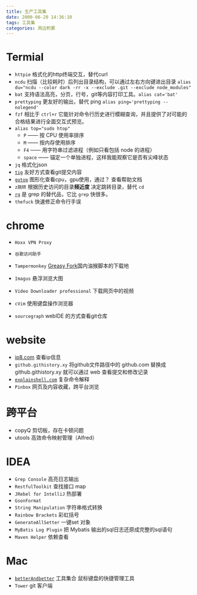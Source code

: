 ```yaml
---
title: 生产工具集
date: 2000-06-20 14:36:10
tags: 工具集
categories: 周边积累
---
```


# Termial

- `httpie`  格式化的http终端交互，替代curl
- `ncdu` 扫描（比较耗时）后列出目录结构，可以通过左右方向键进出目录 `alias du="ncdu --color dark -rr -x --exclude .git --exclude node_modules"`
- `bat` 支持语法高亮，分页，行号，git等内容打印工具。`alias cat='bat'`
- `prettyping` 更友好的输出，替代 ping `alias ping='prettyping --nolegend'`
- `fzf`  相比于 `ctrl+r` 它能针对命令行历史进行模糊查询，并且提供了对可能的合格结果进行全面交互式预览。
- `alias top="sudo htop"` 
  - `P` —— 按 CPU 使用率排序
  - `M` —— 按内存使用排序
  - `F4` —— 用字符串过滤进程（例如只看包括 node 的进程）
  - `space` —— 锚定一个单独进程，这样我能观察它是否有尖峰状态
- `jq` 格式化json
- [`tig`](<https://jonas.github.io/tig/INSTALL.html>) 友好方式查看git提交内容 
- [`gotop`](<https://github.com/cjbassi/gotop>) 图形化查看cpu，gpu使用，通过？ 查看帮助文档
- `z跳转` 根据历史访问的目录**频近度** 决定跳转目录，替代 `cd`
- [`rg`](https://link.juejin.im/?target=https%3A%2F%2Fgit.io%2FvPvif) 是 grep 的替代品，它比 `grep` 快很多。
- `thefuck` 快速修正命令行手误



# chrome

- `Hoxx VPN Proxy`

- `谷歌访问助手`

- `Tampermonkey` [Greasy Fork](https://link.juejin.im/?target=https%3A%2F%2Fgreasyfork.org%2Fzh-CN)国内油猴脚本的下载地

- `Imagus` 悬浮浏览大图

- `Video Downloader professional`  下载网页中的视频

- `cVim` 使用键盘操作浏览器

- `sourcegraph` webIDE 的方式查看git仓库


# website

- [ip8.com](https://ip8.com/)    查看ip信息
- `github.githistory.xy` 将github文件路径中的 github.com 替换成 github.githistory.xy 就可以通过 web 查看提交和修改记录
- [`explainshell.com`](https://explainshell.com/)  复杂命令解释
- `Pinbox`  网页及内容收藏，跨平台浏览



# 跨平台

- copyQ 剪切板，存在卡顿问题
- utools 高效命令映射管理（Alfred）



# IDEA

- `Grep Console`  高亮日志输出
- `RestfulToolkit` 查找接口 map
- `JRebel for IntelliJ` 热部署
- `GsonFormat`
- `String Manipulation` 字符串格式转换
- `Rainbow Brackets`  彩虹括号
- `GenerateAllSetter`  一键set 对象
- `MyBatis Log Plugin`  把 Mybatis 输出的sql日志还原成完整的sql语句
- `Maven Helper`  依赖查看



# Mac

- [`betterAndbetter`](https://www.better365.cn/bab.html)  工具集合 鼠标键盘的快捷管理工具
- `Tower` git 客户端